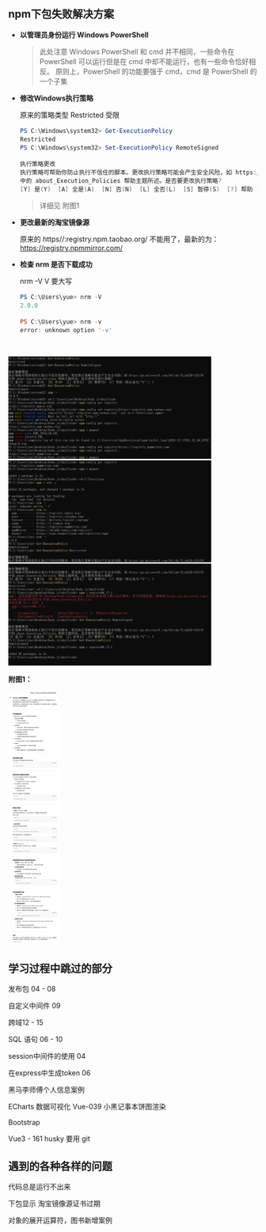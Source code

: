 ## npm下包失败解决方案

+ **以管理员身份运行 Windows PowerShell**

  > 此处注意 Windows PowerShell 和 cmd 并不相同，一些命令在 PowerShell 可以运行但是在 cmd 中却不能运行，也有一些命令恰好相反。    原则上，PowerShell 的功能要强于 cmd，cmd 是 PowerShell 的一个子集

+ **修改Windows执行策略**

  原来的策略类型 Restricted 受限

  ```powershell
  PS C:\Windows\system32> Get-ExecutionPolicy
  Restricted
  PS C:\Windows\system32> Set-ExecutionPolicy RemoteSigned

  执行策略更改
  执行策略可帮助你防止执行不信任的脚本。更改执行策略可能会产生安全风险，如 https:/go.microsoft.com/fwlink/?LinkID=135170
  中的 about_Execution_Policies 帮助主题所述。是否要更改执行策略?
  [Y] 是(Y)  [A] 全是(A)  [N] 否(N)  [L] 全否(L)  [S] 暂停(S)  [?] 帮助 (默认值为“N”): Y
  ```

  > 详细见 附图1

+ **更改最新的淘宝镜像源**

  原来的 https//:registry.npm.taobao.org/ 不能用了，最新的为：https://registry.npmmirror.com/

+ **检查 nrm 是否下载成功**

  nrm -V  V 要大写

  ```powershell
  PS C:\Users\yue> nrm -V
  2.0.0

  PS C:\Users\yue> nrm -v
  error: unknown option '-v'
  ```

  ​

 <img src="./img/npm下包失败解决方案1.png" style="zoom: 40%">

 <img src="./img/npm下包失败解决方案2.png" style="zoom: 40%">

 <img src="./img/npm下包失败解决方案3.png" style="zoom: 40%">







**附图1：**

 <img src="./img/Windows的执行策略.png" style="zoom: 50%">



## 学习过程中跳过的部分

发布包 04 - 08

自定义中间件 09

跨域12 - 15

SQL 语句 06 - 10

session中间件的使用 04

在express中生成token 06

黑马李师傅个人信息案例

ECharts 数据可视化 Vue-039 小黑记事本饼图渲染

Bootstrap

Vue3 - 161 husky 要用 git



## 遇到的各种各样的问题

代码总是运行不出来

下包显示 淘宝镜像源证书过期

对象的展开运算符，图书新增案例